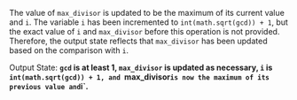 The value of `max_divisor` is updated to be the maximum of its current value and `i`. The variable `i` has been incremented to `int(math.sqrt(gcd)) + 1`, but the exact value of `i` and `max_divisor` before this operation is not provided. Therefore, the output state reflects that `max_divisor` has been updated based on the comparison with `i`. 

Output State: **`gcd` is at least 1, `max_divisor` is updated as necessary, `i` is `int(math.sqrt(gcd)) + 1, and `max_divisor` is now the maximum of its previous value and `i`.**